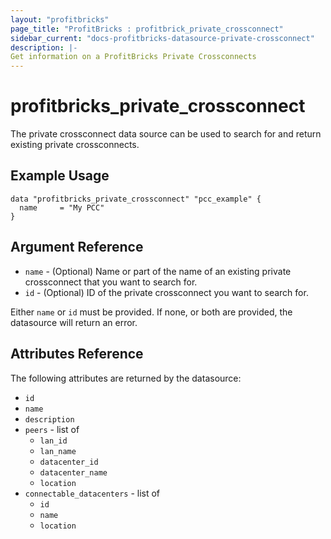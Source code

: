 ```yaml
---
layout: "profitbricks"
page_title: "ProfitBricks : profitbrick_private_crossconnect"
sidebar_current: "docs-profitbricks-datasource-private-crossconnect"
description: |-
Get information on a ProfitBricks Private Crossconnects
---
```


# profitbricks\_private_crossconnect

The private crossconnect data source can be used to search for and return existing private crossconnects.

## Example Usage

```hcl
data "profitbricks_private_crossconnect" "pcc_example" {
  name     = "My PCC"
}
```

## Argument Reference

* `name` - (Optional) Name or part of the name of an existing private crossconnect that you want to search for.
* `id` - (Optional) ID of the private crossconnect you want to search for.

Either `name` or `id` must be provided. If none, or both are provided, the datasource will return an error.

## Attributes Reference

The following attributes are returned by the datasource:

* `id`
* `name`
* `description`
* `peers` - list of
    * `lan_id`
    * `lan_name`
    * `datacenter_id`
    * `datacenter_name`
    * `location`
* `connectable_datacenters` - list of
    * `id`
    * `name`
    * `location`
